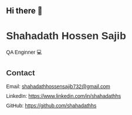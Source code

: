 ## Hi there 👋

<!--
**sajib-intern/sajib-intern** is a ✨ _special_ ✨ repository because its `README.md` (this file) appears on your GitHub profile.

Here are some ideas to get you started:

- 🔭 I’m currently working on ...
- 🌱 I’m currently learning ...
- 👯 I’m looking to collaborate on ...
- 🤔 I’m looking for help with ...
- 💬 Ask me about ...
- 📫 How to reach me: ...
- 😄 Pronouns: ...
- ⚡ Fun fact: ...
-->
<h1 style="font-family: Arial, sans-serif; color: #333;">Shahadath Hossen Sajib</h1>
<p style="font-family: Arial, sans-serif;">QA Enginner 💻</p>

<h2 style="font-family: Arial, sans-serif; color: #333;">Contact</h2>
<ul style="font-family: Arial, sans-serif; list-style-type: none; padding: 0;">
  <li style="margin-bottom: 10px;">Email: <a href="mailto:shahadathhossensajib732@gmail.com">shahadathhossensajib732@gmail.com</a></li>
  <li style="margin-bottom: 10px;">LinkedIn: <a href="https://www.linkedin.com/in/shahadathhs" target="_blank">https://www.linkedin.com/in/shahadathhs</a></li>
  <li style="margin-bottom: 10px;">GitHub: <a href="https://github.com/shahadathhs" target="_blank">https://github.com/shahadathhs</a></li>
</ul>
